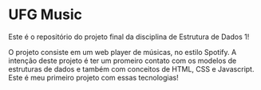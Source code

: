 # UFG Music

 Este é o repositório do projeto final da disciplina de Estrutura de Dados 1! 

 O projeto consiste em um web player de músicas, no estilo Spotify. A intenção deste projeto é ter um promeiro contato com os modelos de estruturas de dados e também com conceitos de HTML, CSS e Javascript. Este é meu primeiro projeto com essas tecnologias! 
